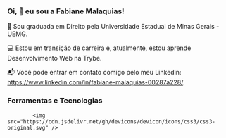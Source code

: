 ###  Oi, 👋  eu sou a Fabiane Malaquias!

🌱  Sou graduada em Direito pela Universidade Estadual de Minas Gerais - UEMG.

💻 Estou em transição de carreira e, atualmente, estou aprende Desenvolvimento Web na Trybe.

📬 Você pode entrar em contato comigo pelo meu Linkedin: https://www.linkedin.com/in/fabiane-malaquias-00287a228/.


### Ferramentas e Tecnologias


            <img src="https://cdn.jsdelivr.net/gh/devicons/devicon/icons/css3/css3-original.svg" />
          
          
